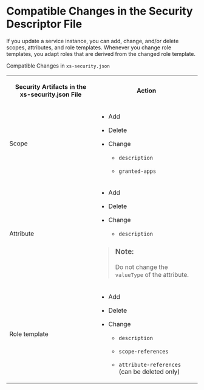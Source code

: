 <!-- loioc3b892e703174badb93f1ab35f76c354 -->

# Compatible Changes in the Security Descriptor File

If you update a service instance, you can add, change, and/or delete scopes, attributes, and role templates. Whenever you change role templates, you adapt roles that are derived from the changed role template.



<a name="loioc3b892e703174badb93f1ab35f76c354__table_y45_p3b_z5"/>Compatible Changes in `xs-security.json`


<table>
<tr>
<th>

Security Artifacts in the xs-security.json File



</th>
<th>

Action



</th>
</tr>
<tr>
<td>

Scope



</td>
<td>

-   Add

-   Delete

-   Change

    -   `description`

    -   `granted-apps`



</td>
</tr>
<tr>
<td>

Attribute



</td>
<td>

-   Add

-   Delete

-   Change

    -   `description`


> ### Note:  
> Do not change the `valueType` of the attribute.



</td>
</tr>
<tr>
<td>

Role template



</td>
<td>

-   Add

-   Delete

-   Change

    -   `description`

    -   `scope-references`
    -   `attribute-references` \(can be deleted only\)



</td>
</tr>
</table>

